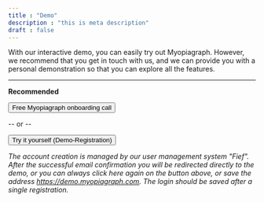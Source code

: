 ```yaml
---
title : "Demo"
description : "this is meta description"
draft : false
---
```


With our interactive demo, you can easily try out Myopiagraph. However, we recommend that you get in touch with us, and we can provide you with a personal demonstration so that you can explore all the features.

---

**Recommended**

<a href="/de/contact" ><button class="btn btn-primary">Free Myopiagraph onboarding call</button></a>

-- or -- 

<a href="https://demo.myopiagraph.com/" target="_blank"><button class="btn btn-primary">Try it yourself (Demo-Registration)</button></a>

*The account creation is managed by our user management system "Fief". After the successful email confirmation you will be redirected directly to the demo, or you can always click here again on the button above, or save the address https://demo.myopiagraph.com. The login should be saved after a single registration.*

<!-- Event snippet for Demo Button conversion page -->
<script>gtag('event', 'conversion', {'send_to': 'AW-11374906191/f3VtCKeOo-wYEM-W_a8q'});</script>